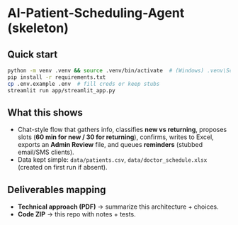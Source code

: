 # AI-Patient-Scheduling-Agent (skeleton)

## Quick start
```bash
python -m venv .venv && source .venv/bin/activate  # (Windows) .venv\Scripts\activate
pip install -r requirements.txt
cp .env.example .env  # fill creds or keep stubs
streamlit run app/streamlit_app.py
```

## What this shows
- Chat-style flow that gathers info, classifies **new vs returning**, proposes slots (**60 min for new / 30 for returning**), confirms, writes to Excel, exports an **Admin Review** file, and queues **reminders** (stubbed email/SMS clients).
- Data kept simple: `data/patients.csv`, `data/doctor_schedule.xlsx` (created on first run if absent).

## Deliverables mapping
- **Technical approach (PDF)** → summarize this architecture + choices.
- **Code ZIP** → this repo with notes + tests.
